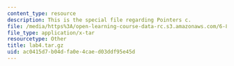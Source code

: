 ```yaml
---
content_type: resource
description: This is the special file regarding Pointers c.
file: /media/https%3A/open-learning-course-data-rc.s3.amazonaws.com/6-828-operating-system-engineering-fall-2012/ac0415d7b04dfa0e4caed03ddf95e45d_lab4.tar.gz
file_type: application/x-tar
resourcetype: Other
title: lab4.tar.gz
uid: ac0415d7-b04d-fa0e-4cae-d03ddf95e45d
---
```

